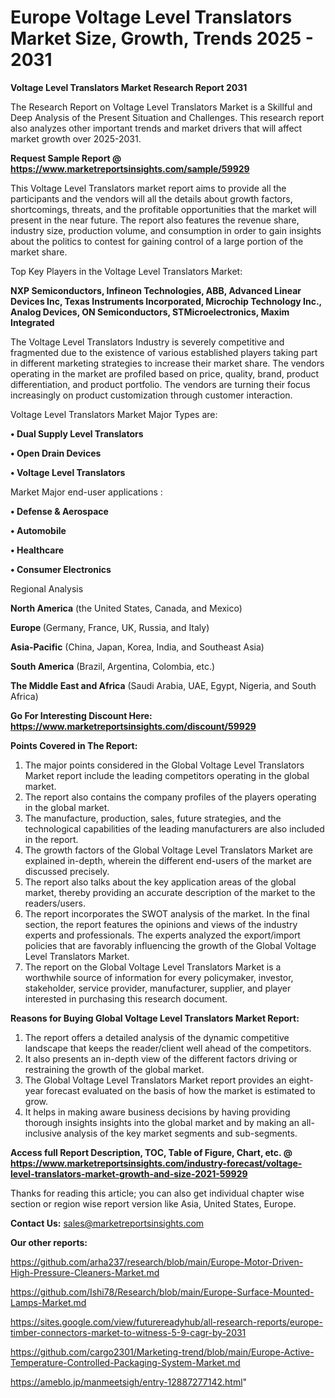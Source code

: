 # Europe Voltage Level Translators Market Size, Growth, Trends 2025 - 2031

<strong>Voltage Level Translators Market Research Report 2031</strong>

The Research Report on Voltage Level Translators Market is a Skillful and Deep Analysis of the Present Situation and Challenges. This research report also analyzes other important trends and market drivers that will affect market growth over 2025-2031.

<strong>Request Sample Report @ <a href=https://www.marketreportsinsights.com/sample/59929>https://www.marketreportsinsights.com/sample/59929</a></strong>

This Voltage Level Translators market report aims to provide all the participants and the vendors will all the details about growth factors, shortcomings, threats, and the profitable opportunities that the market will present in the near future. The report also features the revenue share, industry size, production volume, and consumption in order to gain insights about the politics to contest for gaining control of a large portion of the market share.

Top Key Players in the Voltage Level Translators Market:

<strong>NXP Semiconductors, Infineon Technologies, ABB, Advanced Linear Devices Inc, Texas Instruments Incorporated, Microchip Technology Inc., Analog Devices, ON Semiconductors, STMicroelectronics, Maxim Integrated</strong>

The Voltage Level Translators Industry is severely competitive and fragmented due to the existence of various established players taking part in different marketing strategies to increase their market share. The vendors operating in the market are profiled based on price, quality, brand, product differentiation, and product portfolio. The vendors are turning their focus increasingly on product customization through customer interaction.

Voltage Level Translators Market Major Types are:

<strong>• Dual Supply Level Translators

• Open Drain Devices

• Voltage Level Translators</strong>

Market Major end-user applications :

<strong>• Defense & Aerospace

• Automobile

• Healthcare

• Consumer Electronics</strong>

Regional Analysis

</u><strong><b>North America</b></strong> (the United States, Canada, and Mexico)

<strong><b>Europe </b></strong>(Germany, France, UK, Russia, and Italy)

<strong><b>Asia-Pacific</b></strong> (China, Japan, Korea, India, and Southeast Asia)

<strong><b>South America</b></strong> (Brazil, Argentina, Colombia, etc.)

<strong><b>The Middle East and Africa</b></strong> (Saudi Arabia, UAE, Egypt, Nigeria, and South Africa)

<strong>Go For Interesting Discount Here: <a href=https://www.marketreportsinsights.com/discount/59929>https://www.marketreportsinsights.com/discount/59929</a></strong>

<strong>Points Covered in The Report:</strong>
<ol>
  <li>The major points considered in the Global Voltage Level Translators Market report include the leading competitors operating in the global market.</li>
  <li>The report also contains the company profiles of the players operating in the global market.</li>
  <li>The manufacture, production, sales, future strategies, and the technological capabilities of the leading manufacturers are also included in the report.</li>
  <li>The growth factors of the Global Voltage Level Translators Market are explained in-depth, wherein the different end-users of the market are discussed precisely.</li>
  <li>The report also talks about the key application areas of the global market, thereby providing an accurate description of the market to the readers/users.</li>
  <li>The report incorporates the SWOT analysis of the market. In the final section, the report features the opinions and views of the industry experts and professionals. The experts analyzed the export/import policies that are favorably influencing the growth of the Global Voltage Level Translators Market.</li>
  <li>The report on the Global Voltage Level Translators Market is a worthwhile source of information for every policymaker, investor, stakeholder, service provider, manufacturer, supplier, and player interested in purchasing this research document.</li>
</ol>
<strong>Reasons for Buying Global Voltage Level Translators Market Report:</strong>

<ol>
  <li>The report offers a detailed analysis of the dynamic competitive landscape that keeps the reader/client well ahead of the competitors.</li>
  <li>It also presents an in-depth view of the different factors driving or restraining the growth of the global market.</li>
  <li>The Global Voltage Level Translators Market report provides an eight-year forecast evaluated on the basis of how the market is estimated to grow.</li>
  <li>It helps in making aware business decisions by having providing thorough insights insights into the global market and by making an all-inclusive analysis of the key market segments and sub-segments.</li>
</ol>
<strong>Access full Report Description, TOC, Table of Figure, Chart, etc. @ <a href=https://www.marketreportsinsights.com/industry-forecast/voltage-level-translators-market-growth-and-size-2021-59929>https://www.marketreportsinsights.com/industry-forecast/voltage-level-translators-market-growth-and-size-2021-59929</a></strong>


Thanks for reading this article; you can also get individual chapter wise section or region wise report version like Asia, United States, Europe.

<strong>Contact Us:</strong>
sales@marketreportsinsights.com

<strong>Our other reports:</strong>

<a href=https://github.com/arha237/research/blob/main/Europe-Motor-Driven-High-Pressure-Cleaners-Market.md>https://github.com/arha237/research/blob/main/Europe-Motor-Driven-High-Pressure-Cleaners-Market.md</a>

<a href=https://github.com/Ishi78/Research/blob/main/Europe-Surface-Mounted-Lamps-Market.md>https://github.com/Ishi78/Research/blob/main/Europe-Surface-Mounted-Lamps-Market.md</a>

<a href=https://sites.google.com/view/futurereadyhub/all-research-reports/europe-timber-connectors-market-to-witness-5-9-cagr-by-2031>https://sites.google.com/view/futurereadyhub/all-research-reports/europe-timber-connectors-market-to-witness-5-9-cagr-by-2031</a>

<a href=https://github.com/cargo2301/Marketing-trend/blob/main/Europe-Active-Temperature-Controlled-Packaging-System-Market.md>https://github.com/cargo2301/Marketing-trend/blob/main/Europe-Active-Temperature-Controlled-Packaging-System-Market.md</a>

<a href=https://ameblo.jp/manmeetsigh/entry-12887277142.html>https://ameblo.jp/manmeetsigh/entry-12887277142.html</a>"
